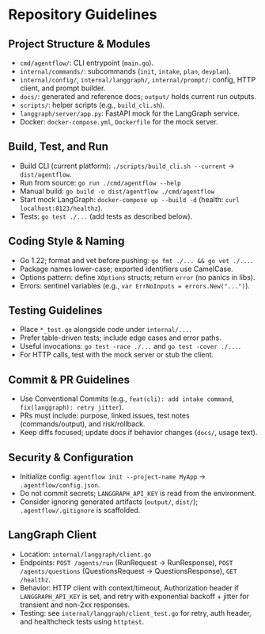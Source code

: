 # Repository Guidelines

## Project Structure & Modules
- `cmd/agentflow/`: CLI entrypoint (`main.go`).
- `internal/commands/`: subcommands (`init`, `intake`, `plan`, `devplan`).
- `internal/config/`, `internal/langgraph/`, `internal/prompt/`: config, HTTP client, and prompt builder.
- `docs/`: generated and reference docs; `output/` holds current run outputs.
- `scripts/`: helper scripts (e.g., `build_cli.sh`).
- `langgraph/server/app.py`: FastAPI mock for the LangGraph service.
- Docker: `docker-compose.yml`, `Dockerfile` for the mock server.

## Build, Test, and Run
- Build CLI (current platform): `./scripts/build_cli.sh --current` → `dist/agentflow`.
- Run from source: `go run ./cmd/agentflow --help`
- Manual build: `go build -o dist/agentflow ./cmd/agentflow`
- Start mock LangGraph: `docker-compose up --build -d` (health: `curl localhost:8123/healthz`).
- Tests: `go test ./...` (add tests as described below).

## Coding Style & Naming
- Go 1.22; format and vet before pushing: `go fmt ./... && go vet ./...`.
- Package names lower-case; exported identifiers use CamelCase.
- Options pattern: define `XOptions` structs; return `error` (no panics in libs).
- Errors: sentinel variables (e.g., `var ErrNoInputs = errors.New("...")`).

## Testing Guidelines
- Place `*_test.go` alongside code under `internal/...`.
- Prefer table-driven tests; include edge cases and error paths.
- Useful invocations: `go test -race ./...` and `go test -cover ./...`.
- For HTTP calls, test with the mock server or stub the client.

## Commit & PR Guidelines
- Use Conventional Commits (e.g., `feat(cli): add intake command`, `fix(langgraph): retry jitter`).
- PRs must include: purpose, linked issues, test notes (commands/output), and risk/rollback.
- Keep diffs focused; update docs if behavior changes (`docs/`, usage text).

## Security & Configuration
- Initialize config: `agentflow init --project-name MyApp` → `.agentflow/config.json`.
- Do not commit secrets; `LANGGRAPH_API_KEY` is read from the environment.
- Consider ignoring generated artifacts (`output/`, `dist/`); `.agentflow/.gitignore` is scaffolded.

## LangGraph Client
- Location: `internal/langgraph/client.go`
- Endpoints: `POST /agents/run` (RunRequest → RunResponse), `POST /agents/questions` (QuestionsRequest → QuestionsResponse), `GET /healthz`.
- Behavior: HTTP client with context/timeout, Authorization header if `LANGGRAPH_API_KEY` is set, and retry with exponential backoff + jitter for transient and non-2xx responses.
- Testing: see `internal/langgraph/client_test.go` for retry, auth header, and healthcheck tests using `httptest`.
